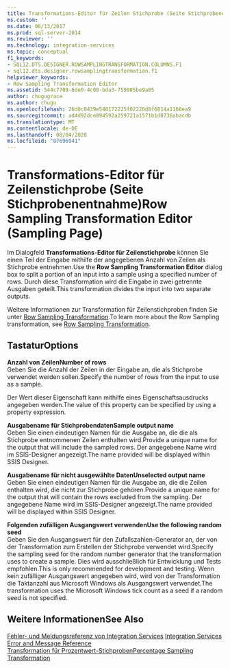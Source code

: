 ```yaml
---
title: Transformations-Editor für Zeilen Stichprobe (Seite Stichprobenentnahme) | Microsoft-Dokumentation
ms.custom: ''
ms.date: 06/13/2017
ms.prod: sql-server-2014
ms.reviewer: ''
ms.technology: integration-services
ms.topic: conceptual
f1_keywords:
- SQL12.DTS.DESIGNER.ROWSAMPLINGTRANSFORMATION.COLUMNS.F1
- sql12.dts.designer.rowsamplingtransformation.f1
helpviewer_keywords:
- Row Sampling Transformation Editor
ms.assetid: 544c7709-6de0-4c08-bda3-759985be9a05
author: chugugrace
ms.author: chugu
ms.openlocfilehash: 26d0c0439e548172225f02220d8f6814a1168ea9
ms.sourcegitcommit: ad4d92dce894592a259721a1571b1d8736abacdb
ms.translationtype: MT
ms.contentlocale: de-DE
ms.lasthandoff: 08/04/2020
ms.locfileid: "87696941"
---
```

# <a name="row-sampling-transformation-editor-sampling-page"></a><span data-ttu-id="9398b-102">Transformations-Editor für Zeilenstichprobe (Seite Stichprobenentnahme)</span><span class="sxs-lookup"><span data-stu-id="9398b-102">Row Sampling Transformation Editor (Sampling Page)</span></span>
  <span data-ttu-id="9398b-103">Im Dialogfeld **Transformations-Editor für Zeilenstichprobe** können Sie einen Teil der Eingabe mithilfe der angegebenen Anzahl von Zeilen als Stichprobe entnehmen.</span><span class="sxs-lookup"><span data-stu-id="9398b-103">Use the **Row Sampling Transformation Editor** dialog box to split a portion of an input into a sample using a specified number of rows.</span></span> <span data-ttu-id="9398b-104">Durch diese Transformation wird die Eingabe in zwei getrennte Ausgaben geteilt.</span><span class="sxs-lookup"><span data-stu-id="9398b-104">This transformation divides the input into two separate outputs.</span></span>  
  
 <span data-ttu-id="9398b-105">Weitere Informationen zur Transformation für Zeilenstichproben finden Sie unter [Row Sampling Transformation](data-flow/transformations/row-sampling-transformation.md).</span><span class="sxs-lookup"><span data-stu-id="9398b-105">To learn more about the Row Sampling transformation, see [Row Sampling Transformation](data-flow/transformations/row-sampling-transformation.md).</span></span>  
  
## <a name="options"></a><span data-ttu-id="9398b-106">Tastatur</span><span class="sxs-lookup"><span data-stu-id="9398b-106">Options</span></span>  
 <span data-ttu-id="9398b-107">**Anzahl von Zeilen**</span><span class="sxs-lookup"><span data-stu-id="9398b-107">**Number of rows**</span></span>  
 <span data-ttu-id="9398b-108">Geben Sie die Anzahl der Zeilen in der Eingabe an, die als Stichprobe verwendet werden sollen.</span><span class="sxs-lookup"><span data-stu-id="9398b-108">Specify the number of rows from the input to use as a sample.</span></span>  
  
 <span data-ttu-id="9398b-109">Der Wert dieser Eigenschaft kann mithilfe eines Eigenschaftsausdrucks angegeben werden.</span><span class="sxs-lookup"><span data-stu-id="9398b-109">The value of this property can be specified by using a property expression.</span></span>  
  
 <span data-ttu-id="9398b-110">**Ausgabename für Stichprobendaten**</span><span class="sxs-lookup"><span data-stu-id="9398b-110">**Sample output name**</span></span>  
 <span data-ttu-id="9398b-111">Geben Sie einen eindeutigen Namen für die Ausgabe an, die die als Stichprobe entnommenen Zeilen enthalten wird.</span><span class="sxs-lookup"><span data-stu-id="9398b-111">Provide a unique name for the output that will include the sampled rows.</span></span> <span data-ttu-id="9398b-112">Der angegebene Name wird im SSIS-Designer angezeigt.</span><span class="sxs-lookup"><span data-stu-id="9398b-112">The name provided will be displayed within SSIS Designer.</span></span>  
  
 <span data-ttu-id="9398b-113">**Ausgabename für nicht ausgewählte Daten**</span><span class="sxs-lookup"><span data-stu-id="9398b-113">**Unselected output name**</span></span>  
 <span data-ttu-id="9398b-114">Geben Sie einen eindeutigen Namen für die Ausgabe an, die die Zeilen enthalten wird, die nicht zur Stichprobe gehören.</span><span class="sxs-lookup"><span data-stu-id="9398b-114">Provide a unique name for the output that will contain the rows excluded from the sampling.</span></span> <span data-ttu-id="9398b-115">Der angegebene Name wird im SSIS-Designer angezeigt.</span><span class="sxs-lookup"><span data-stu-id="9398b-115">The name provided will be displayed within SSIS Designer.</span></span>  
  
 <span data-ttu-id="9398b-116">**Folgenden zufälligen Ausgangswert verwenden**</span><span class="sxs-lookup"><span data-stu-id="9398b-116">**Use the following random seed**</span></span>  
 <span data-ttu-id="9398b-117">Geben Sie den Ausgangswert für den Zufallszahlen-Generator an, der von der Transformation zum Erstellen der Stichprobe verwendet wird.</span><span class="sxs-lookup"><span data-stu-id="9398b-117">Specify the sampling seed for the random number generator that the transformation uses to create a sample.</span></span> <span data-ttu-id="9398b-118">Dies wird ausschließlich für Entwicklung und Tests empfohlen.</span><span class="sxs-lookup"><span data-stu-id="9398b-118">This is only recommended for development and testing.</span></span> <span data-ttu-id="9398b-119">Wenn kein zufälliger Ausgangswert angegeben wird, wird von der Transformation die Taktanzahl aus Microsoft Windows als Ausgangswert verwendet.</span><span class="sxs-lookup"><span data-stu-id="9398b-119">The transformation uses the Microsoft Windows tick count as a seed if a random seed is not specified.</span></span>  
  
## <a name="see-also"></a><span data-ttu-id="9398b-120">Weitere Informationen</span><span class="sxs-lookup"><span data-stu-id="9398b-120">See Also</span></span>  
 <span data-ttu-id="9398b-121">[Fehler- und Meldungsreferenz von Integration Services](../../2014/integration-services/integration-services-error-and-message-reference.md) </span><span class="sxs-lookup"><span data-stu-id="9398b-121">[Integration Services Error and Message Reference](../../2014/integration-services/integration-services-error-and-message-reference.md) </span></span>  
 [<span data-ttu-id="9398b-122">Transformation für Prozentwert-Stichproben</span><span class="sxs-lookup"><span data-stu-id="9398b-122">Percentage Sampling Transformation</span></span>](data-flow/transformations/percentage-sampling-transformation.md)  
  
  
